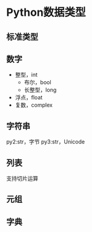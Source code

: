 # Python数据类型

## 标准类型
## 数字

- 整型，int
    + 布尔，bool
    + 长整型，long
- 浮点，float
- 复数，complex

## 字符串

py2:str，字节
py3:str，Unicode
## 列表

支持切片运算
## 元组
## 字典